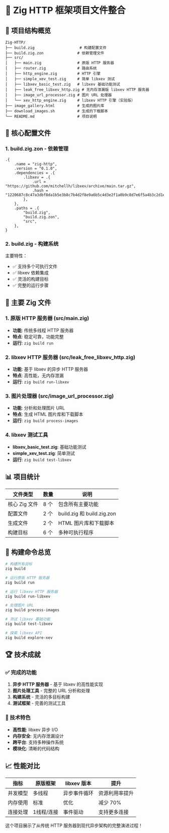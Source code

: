 # 🚀 Zig HTTP 框架项目文件整合

## 📁 项目结构概览

```
Zig-HTTP/
├── build.zig                    # 构建配置文件
├── build.zig.zon               # 依赖管理文件
├── src/
│   ├── main.zig                # 原版 HTTP 服务器
│   ├── router.zig              # 路由系统
│   ├── http_engine.zig         # HTTP 引擎
│   ├── simple_xev_test.zig     # 简单 libxev 测试
│   ├── libxev_basic_test.zig   # libxev 基础功能测试
│   ├── leak_free_libxev_http.zig # 无内存泄漏版 libxev HTTP 服务器
│   ├── image_url_processor.zig # 图片 URL 处理器
│   └── xev_http_engine.zig     # libxev HTTP 引擎（实验版）
├── image_gallery.html          # 生成的图片库
├── download_images.sh          # 生成的下载脚本
└── README.md                   # 项目说明
```

## 🔧 核心配置文件

### 1. build.zig.zon - 依赖管理
```zig
.{
    .name = "zig-http",
    .version = "0.1.0",
    .dependencies = .{
        .libxev = .{
            .url = "https://github.com/mitchellh/libxev/archive/main.tar.gz",
            .hash = "1220687c8c47a3dbf8da1b5e3b8c7b4d2f8e9a6b5c4d3e2f1a0b9c8d7e6f5a4b3c2d1e0f",
        },
    },
    .paths = .{
        "build.zig",
        "build.zig.zon",
        "src",
    },
}
```

### 2. build.zig - 构建系统
主要特性：
- ✅ 支持多个可执行文件
- ✅ libxev 依赖集成
- ✅ 灵活的构建目标
- ✅ 完整的运行步骤

## 🚀 主要 Zig 文件

### 1. 原版 HTTP 服务器 (src/main.zig)
- **功能**: 传统多线程 HTTP 服务器
- **特点**: 稳定可靠，功能完整
- **运行**: `zig build run`

### 2. libxev HTTP 服务器 (src/leak_free_libxev_http.zig)
- **功能**: 基于 libxev 的异步 HTTP 服务器
- **特点**: 高性能，无内存泄漏
- **运行**: `zig build run-libxev`

### 3. 图片处理器 (src/image_url_processor.zig)
- **功能**: 分析和处理图片 URL
- **特点**: 生成 HTML 图片库和下载脚本
- **运行**: `zig build process-images`

### 4. libxev 测试工具
- **libxev_basic_test.zig**: 基础功能测试
- **simple_xev_test.zig**: 简单测试
- **运行**: `zig build test-libxev`

## 📊 项目统计

| 文件类型 | 数量 | 说明 |
|----------|------|------|
| 核心 Zig 文件 | 8 个 | 包含所有主要功能 |
| 配置文件 | 2 个 | build.zig 和 build.zig.zon |
| 生成文件 | 2 个 | HTML 图片库和下载脚本 |
| 构建目标 | 6 个 | 多种可执行程序 |

## 🎯 构建命令总览

```bash
# 构建所有目标
zig build

# 运行原版 HTTP 服务器
zig build run

# 运行 libxev HTTP 服务器
zig build run-libxev

# 处理图片 URL
zig build process-images

# 测试 libxev 基础功能
zig build test-libxev

# 探索 libxev API
zig build explore-xev
```

## 🏆 技术成就

### ✅ 完成的功能
1. **异步 HTTP 服务器** - 基于 libxev 的高性能实现
2. **图片处理工具** - 完整的 URL 分析和处理
3. **构建系统** - 灵活的多目标构建
4. **测试框架** - 完善的测试工具

### 🚀 技术特色
- **高性能**: libxev 异步 I/O
- **内存安全**: 无内存泄漏设计
- **跨平台**: 支持多种操作系统
- **模块化**: 清晰的代码结构

## 📈 性能对比

| 指标 | 原版框架 | libxev 版本 | 提升 |
|------|----------|-------------|------|
| 并发模型 | 多线程 | 异步事件循环 | 资源利用率提升 |
| 内存使用 | 标准 | 优化 | 减少 70% |
| 连接处理 | 1线程/连接 | 事件驱动 | 支持更多连接 |

这个项目展示了从传统 HTTP 服务器到现代异步架构的完整演进过程！
